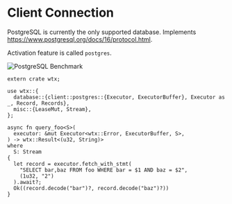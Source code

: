 
# Client Connection

PostgreSQL is currently the only supported database. Implements <https://www.postgresql.org/docs/16/protocol.html>.

Activation feature is called `postgres`.

![PostgreSQL Benchmark](https://i.imgur.com/vf2tYxY.jpg)

```rust,edition2021
extern crate wtx;

use wtx::{
  database::{client::postgres::{Executor, ExecutorBuffer}, Executor as _, Record, Records},
  misc::{LeaseMut, Stream},
};

async fn query_foo<S>(
  executor: &mut Executor<wtx::Error, ExecutorBuffer, S>,
) -> wtx::Result<(u32, String)>
where
  S: Stream
{
  let record = executor.fetch_with_stmt(
    "SELECT bar,baz FROM foo WHERE bar = $1 AND baz = $2",
    (1u32, "2")
  ).await?;
  Ok((record.decode("bar")?, record.decode("baz")?))
}
```